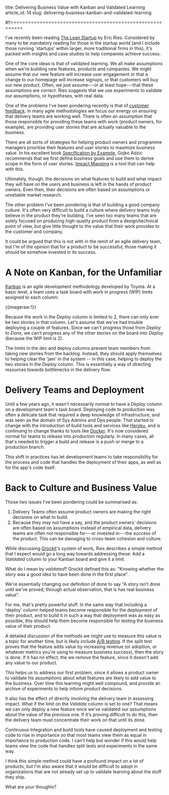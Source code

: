 title: Delivering Business Value with Kanban and Validated Learning
article_id: 14
slug: delivering-business-kanban-and-validated-learning

#!!==========================================================

I've recently been reading [The Lean Startup](http://www.amazon.co.uk/The-Lean-Startup-Innovation-Successful/dp/0670921602) by Eric Ries. Considered by many to be mandatory reading for those in the startup world (and I include those running 'startups' within larger, more traditional firms in this), it's packed with insights and case studies to help companies achieve success.

One of the core ideas is that of validated learning. We all make assumptions when we're building new features, products and companies. We might assume that our new feature will increase user engagement or that a change to our homepage will increase signups, or that customers will buy our new product. Often, we just assume---or at least hope---that these assumptions are correct. Ries suggests that we use experiments to validate our assumptions, or hypotheses, with real data.

One of the problems I've been pondering recently is that of [customer feedback](/writing/feedback-loops-150126). In many agile methodologies we focus our energy on ensuring that delivery teams are working well. There is often an assumption that those responsible for providing these teams with work (product owners, for example), are providing user stories that are actually valuable to the business.

There are all sorts of strategies for helping product owners and programme managers prioritise their features and user stories to maximize business value. In his excellent book [Specification by Example](http://specificationbyexample.com), Gojko Adzic recommends that we first define business goals and use them to derive scope in the form of user stories. [Impact Mapping](http://gojko.net/effect-map/) is a tool that can help with this.

Ultimately, though, the decisions on what features to build and what impact they will have on the users and business is left in the hands of product owners. Even then, their decisions are often based on assumptions or unreliable market research.

The other problem I've been pondering is that of building a good company culture. It's often very difficult to build a culture where delivery teams truly believe in the product they're building. I've seen too many teams that are solely focused on producing high-quality product from a design/technical point of view, but give little thought to the value that their work provides to the customer and company.

It could be argued that this is not with in the remit of an agile delivery team, but I'm of the opinion that for a product to be successful, those making it should be somehow invested in its success.

# A Note on Kanban, for the Unfamiliar

[Kanban](http://en.wikipedia.org/wiki/Kanban) is an agile development methodology developed by Toyota. At a basic level, a team uses a task board with work in progress (WIP) limits assigned to each column:

{{imageraw:1}}

Because the work in the *Deploy* column is limited to 2, there can only ever be two stories in that column. Let's assume that we've had trouble deploying a couple of features. Since we can't progress those from *Deploy* to *Done*, we can't progress any of the other stories on the board into *Deploy* (because the WIP limit is 2).

The limits in the dev and deploy columns prevent team members from taking new stories from the backlog. Instead, they should apply themselves to helping clear the 'jam' in the system -- in this case, helping to deploy the two stories in the *Deploy* column. This is essentially a way of directing resources towards bottlenecks in the delivery flow.

# Delivery Teams and Deployment

Until a few years ago, it wasn't necessarily normal to have a *Deploy* column on a development team's task board. Deploying code to production was often a delicate task that required a deep knowledge of infrastructure, and was seen as the domain of Sys Admins and Ops people. That started to change with the introduction of build tools and services like [Heroku](https://www.heroku.com), and is continuing to change thanks to tools like [Docker](https://www.docker.com). It's now considered normal for teams to release into production regularly. In many cases, all that's needed to trigger a build and release is a push or merge to a production branch.

This shift in practices has let development teams to take responsibility for the process and code that handles the deployment of their apps, as well as for the app's code itself.

# Back to Culture and Business Value

Those two issues I've been pondering could be summarised as:

1. Delivery Teams often assume product owners are making the right decisions on what to build.
2. Because they may not have a say, and the product owners' decisions are often based on assumptions instead of empirical data, delivery teams are often not responsible for---or invested in---the success of the product. This can be damaging to cross-team cohesion and culture.

While discussing [Grockit](https://grockit.com)'s system of work, Ries describes a simple method that I expect would go a long way towards addressing these: Add a *Validated* column to your Kanban board and give it a limit.

What do I mean by *validated*? Grockit defined this as: "Knowing whether the story was a good idea to have been done in the first place".

We're essentially changing our definition of done to say "A story isn't done until we've proved, through actual observation, that is has real business value".

For me, that's pretty powerful stuff. In the same way that including a 'deploy' column helped teams become responsible for the deployment of their product, and to build it in such a way that deployment was as easy as possible, this should help them become responsible for testing the business value of their product.

A detailed discussion of the methods we might use to measure this value is a topic for another time, but is likely include [A/B testing](http://en.wikipedia.org/wiki/A/B_testing). If the split test proves that the feature adds value by increasing revenue (or adoption, or whatever metrics you're using to measure business success), then the story is done. If it has no effect, the we remove the feature, since it doesn't add any value to our product.

This helps us to address our first problem, since it allows a product owner to validate his assumptions about what features are likely to add value to the business. Over time this learning might well compound, and provide an archive of experiments to help inform product decisions.

It also has the effect of directly involving the delivery team in assessing impact. What if the limit on the *Validate* column is set to one? That means we can only deploy a new feature once we've validated our assumptions about the value of the previous one. If it's proving difficult to do this, then the delivery team must concentrate their work on that until its done.

Continuous Integration and build tools have caused deployment and testing code to rise in importance so that most teams view them as equal in importance to production code. I can't help but wonder if this would help teams view the code that handles split tests and experiments in the same way.

I think this simple method could have a profound impact on a lot of products, but I'm also aware that it would be difficult to adopt in organizations that are not already set up to validate learning about the stuff they ship.

What are your thoughts?
